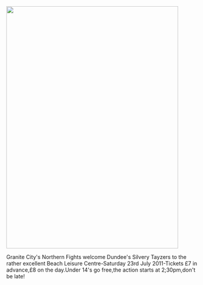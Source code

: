 <html><body><a href="/2011/07/gijam1.jpg"><img src="/2011/07/gijam1.jpg" alt="" title="GIJam" width="452" height="639" class="aligncenter size-full wp-image-1066"></a>

Granite City's Northern Fights welcome Dundee's Silvery Tayzers to the rather excellent Beach Leisure Centre-Saturday 23rd July 2011-Tickets £7 in advance,£8 on the day.Under 14's go free,the action starts at 2;30pm,don't be late!</body></html>
